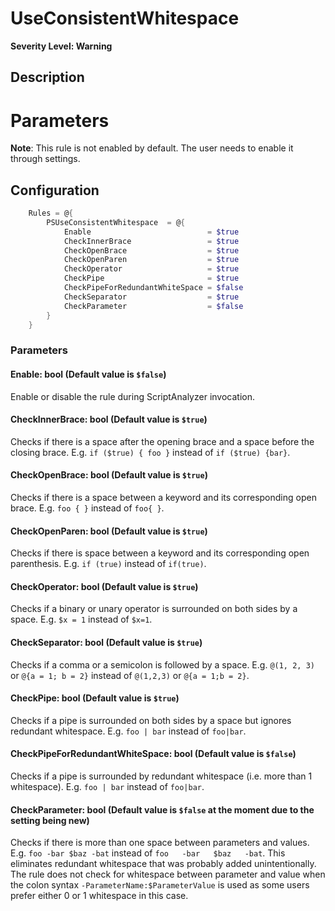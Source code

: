 # UseConsistentWhitespace

**Severity Level: Warning**

## Description

# Parameters

**Note**: This rule is not enabled by default. The user needs to enable it through settings.

## Configuration

```powershell
    Rules = @{
        PSUseConsistentWhitespace  = @{
            Enable                          = $true
            CheckInnerBrace                 = $true
            CheckOpenBrace                  = $true
            CheckOpenParen                  = $true
            CheckOperator                   = $true
            CheckPipe                       = $true
            CheckPipeForRedundantWhiteSpace = $false
            CheckSeparator                  = $true
            CheckParameter                  = $false
        }
    }
```

### Parameters

#### Enable: bool (Default value is `$false`)

Enable or disable the rule during ScriptAnalyzer invocation.

#### CheckInnerBrace: bool (Default value is `$true`)

Checks if there is a space after the opening brace and a space before the closing brace. E.g. `if ($true) { foo }` instead of `if ($true) {bar}`.

#### CheckOpenBrace: bool (Default value is `$true`)

Checks if there is a space between a keyword and its corresponding open brace. E.g. `foo { }` instead of `foo{ }`.

#### CheckOpenParen: bool (Default value is `$true`)

Checks if there is space between a keyword and its corresponding open parenthesis. E.g. `if (true)` instead of `if(true)`.

#### CheckOperator: bool (Default value is `$true`)

Checks if a binary or unary operator is surrounded on both sides by a space. E.g. `$x = 1` instead of `$x=1`.

#### CheckSeparator: bool (Default value is `$true`)

Checks if a comma or a semicolon is followed by a space. E.g. `@(1, 2, 3)` or `@{a = 1; b = 2}` instead of `@(1,2,3)` or `@{a = 1;b = 2}`.

#### CheckPipe: bool (Default value is `$true`)

Checks if a pipe is surrounded on both sides by a space but ignores redundant whitespace. E.g. `foo | bar` instead of `foo|bar`.

#### CheckPipeForRedundantWhiteSpace: bool (Default value is `$false`)

Checks if a pipe is surrounded by redundant whitespace (i.e. more than 1 whitespace). E.g. `foo | bar` instead of `foo|bar`.

#### CheckParameter: bool (Default value is `$false` at the moment due to the setting being new)

Checks if there is more than one space between parameters and values. E.g. `foo -bar $baz -bat` instead of `foo   -bar   $baz   -bat`. This eliminates redundant whitespace that was probably added unintentionally.
The rule does not check for whitespace between parameter and value when the colon syntax `-ParameterName:$ParameterValue` is used as some users prefer either 0 or 1 whitespace in this case.
